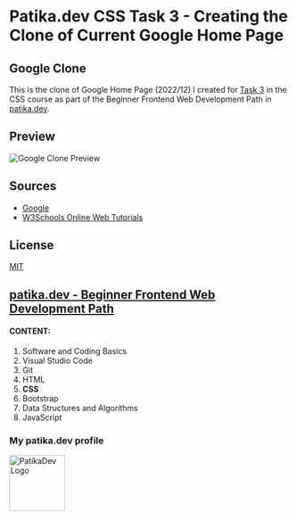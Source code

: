 # Patika.dev CSS Task 3 - Creating the Clone of Current Google Home Page 

## Google Clone

This is the clone of Google Home Page (2022/12) I created for [Task 3](https://app.patika.dev/courses/css/cssodev3) in the CSS course as part of the Beginner Frontend Web Development Path in [patika.dev](https://patika.dev/).


## Preview

![Google Clone Preview](https://lh3.googleusercontent.com/pw/AMWts8Cl9FeWkCucVha9AtDHngFDPskXDbRuS_GIpkbxBLiZJHOnzY4GfOthMt-obfgVXYQ9qbQB8_F6gHPyh8Ajp8xZ92ltinr9vQXh39NEZOI8jfs4uTzJKkAgiay5LDtYJ4tfLYxLcLgFa8tDNmbysmVGMg=w1149-h1248-no?authuser=0)


## Sources

- [Google](https://www.google.com/)
- [W3Schools Online Web Tutorials](https://www.w3schools.com/)


## License

[MIT](https://choosealicense.com/licenses/mit/)

## [patika.dev - Beginner Frontend Web Development Path](https://app.patika.dev/paths/baslangic-seviye-frontend-web-development-patikasi)

#### CONTENT:
1. Software and Coding Basics
2. Visual Studio Code
3. Git
4. HTML
5. **CSS**
6. Bootstrap
7. Data Structures and Algorithms
8. JavaScript

### My patika.dev profile

<a href="https://app.patika.dev/hulyamartli"><img src="https://lh3.googleusercontent.com/pw/AMWts8DDaslCyOx3O92hkQj2cbszknAS3WSaQVoch6Vhy6esCHip8gWN6lOIK-mtard_bBQDrgWVeOIsfoPT3V-bMFtq14Ju5tXG2KTDVhu0myNbQyJbkFSDcvdr_VnTXBFJ2Q22pUGHAnPX7o5cOdeV5ulQFQ=w293-h134-no?authuser=0" width="100" alt="PatikaDev Logo"></a>

